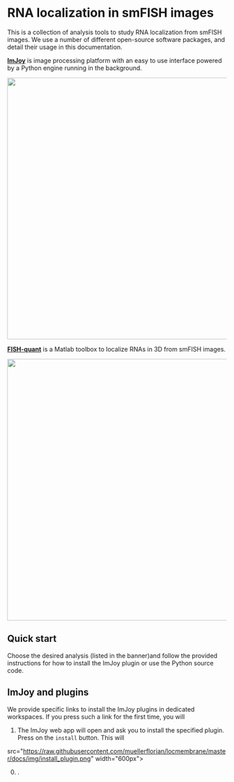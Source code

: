 
# RNA localization in smFISH images
This is a collection of analysis tools to study RNA localization from smFISH images.
We use a number of different open-source software packages, and detail their usage in this documentation.

[**ImJoy**](https://imjoy.io) is image processing platform with an easy to use interface powered by a Python engine running in the background.

<img src="https://raw.githubusercontent.com/muellerflorian/locmembrane/master/docs/img/imjoy-screenshot.png" width="600px"></img>

[**FISH-quant**](https://bitbucket.org/muellerflorian/fish_quant/) is a Matlab toolbox to localize RNAs in 3D from smFISH images.

<img src="https://raw.githubusercontent.com/muellerflorian/locmembrane/master/docs/img/fq-screenshot.png" width="600px"></img>

## Quick start
Choose the desired analysis (listed in the banner)and follow the provided
instructions for how to install the ImJoy plugin or use the Python source code.

## ImJoy and plugins
We provide specific links to install the ImJoy plugins in dedicated workspaces.
If you press such a link for the first time, you will

1. The ImJoy web app will open and ask you to install the specified plugin. Press
on the `install` button. This will 

  src="https://raw.githubusercontent.com/muellerflorian/locmembrane/master/docs/img/install_plugin.png" width="600px"></img>


0. .
